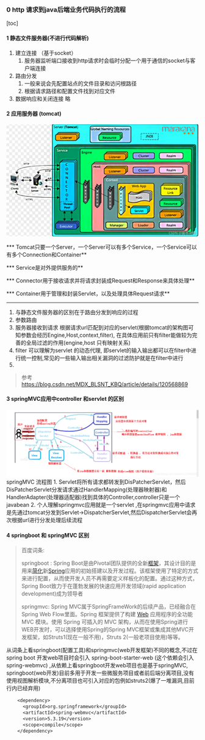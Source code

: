 ### 0 http 请求到java后端业务代码执行的流程

[toc]

#### 1 静态文件服务器(不进行代码解析)
1. 建立连接  （基于socket）
	1. 服务器监听端口接收到http请求时会临时分配一个用于通信的socket与客户端连接
2. 路由分发
	1.  一般来说会先配置站点的文件目录和访问根路径
	2.  根据请求路径和配置文件找到对应文件
3. 数据响应和关闭连接 略

#### 2 应用服务器 (tomcat)

![tomcat架构](img/tomcat.png)

  *** Tomcat只要一个Server，一个Server可以有多个Service，一个Service可以有多个Connection和Container**

  *** Service是对外提供服务的**

  *** Connector用于接收请求并将请求封装成Request和Response来具体处理**

  *** Container用于管理和封装Servlet，以及处理具体Request请求**

---




1. 与静态文件服务器的区别在于路由分发到响应的过程
2. 参数路由
  1. 服务器接收到请求 根据请求url匹配到对应的servlet(根据tomcat的架构图可知参数会经历Engine,Host,context,filter), 在具体应用前只有filter能做较为完善的全局过滤的作用(engine,host 只有映射关系) 
  2. filter 可以理解为servlet 的动态代理, 即servlet的输入输出都可以在filter中进行统一控制,常见的一些输入输出相关漏洞的过滤防护就是在filter中进行
  3. 
  > 参考 https://blog.csdn.net/MDX_BLSNT_KBQ/article/details/120568869

#### 3 springMVC应用中controller 和servlet 的区别
![springMVC流程图](img/springmvc.png)
springMVC 流程图
	1. Servlet将所有请求都转发到DisPatcherServlet，然后DisPatcherServlet分发请求通过HandlerMapping(处理器映射器)和HandlerAdapter(处理器适配器)找到具体的Controller,controller只是一个javabean
	2. 个人理解springmvc应用就是一个servlet ,在springmvc应用中请求是先通过tomcat分发到Servlet->DispatcherServlet,然后DispatcherServlet会再次根据url进行分发处理后续流程

#### 4 springboot 和 springMVC 区别

> 百度词条:
>
> springboot : Spring Boot是由Pivotal团队提供的全新[框架](https://baike.baidu.com/item/框架/1212667)，其设计目的是用来[简化](https://baike.baidu.com/item/简化/3374416)新[Spring](https://baike.baidu.com/item/Spring/85061)应用的初始搭建以及开发过程。该框架使用了特定的方式来进行配置，从而使开发人员不再需要定义样板化的配置。通过这种方式，Spring Boot致力于在蓬勃发展的快速应用开发领域(rapid application development)成为领导者 
>
> springmvc: Spring MVC属于SpringFrameWork的后续产品，已经融合在Spring Web Flow里面。Spring 框架提供了构建 [Web](https://baike.baidu.com/item/Web/150564) 应用程序的全功能 MVC 模块。使用 Spring 可插入的 MVC 架构，从而在使用Spring进行WEB开发时，可以选择使用Spring的Spring MVC框架或集成其他MVC开发框架，如Struts1(现在一般不用)，Struts 2(一般老项目使用)等等。

从词条上看springboot(配置工具)和springmvc(web开发框架)不同的概念,不过在spring boot 开发web项目时会引入 spring-boot-starter-web (这个依赖会引入spring-webmvc) ,从依赖上看springboot开发web项目也是基于springMVC, springboot(web开发)目前多用于开发一些微服务项目或者前后端分离项目,没有使用视图解析模块,不分离项目也可引入对应的包例如struts2(爆了一堆漏洞,目前行内已经弃用)

```
    <dependency>
      <groupId>org.springframework</groupId>
      <artifactId>spring-webmvc</artifactId>
      <version>5.3.19</version>
      <scope>compile</scope>
    </dependency>
```

